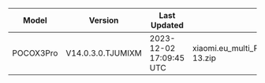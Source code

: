 | Model | Version | Last Updated | File Name | Size | Download Link |
| ---- | ---- | ---- | ---- | ---- | ---- |
| POCOX3Pro | V14.0.3.0.TJUMIXM | 2023-12-02 17:09:45 UTC | xiaomi.eu_multi_POCOX3Pro_V14.0.3.0.TJUMIXM_v14-13.zip | 4.0 GB | [SourceForge](https://sourceforge.net/projects/xiaomi-eu-multilang-miui-roms/files/xiaomi.eu/MIUI-STABLE-RELEASES/MIUIv14/xiaomi.eu_multi_POCOX3Pro_V14.0.3.0.TJUMIXM_v14-13.zip/download) |
